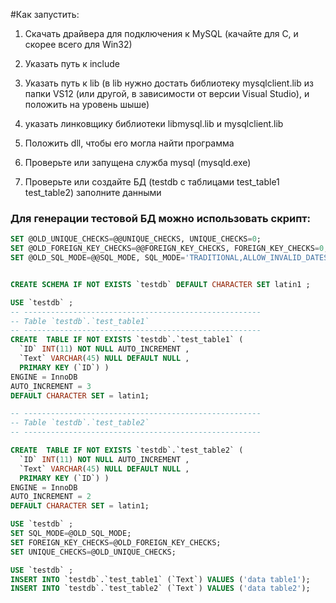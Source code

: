 #Как запустить:1. Скачать драйвера для подключения к MySQL (качайте для С, и скорее всего для Win32)2. Указать путь к include3. Указать путь к lib (в lib нужно достать библиотеку mysqlclient.lib из папки VS12 (или другой,  в зависимости от версии Visual Studio), и положить на уровень шыше)4. указать линковщику библиотеки libmysql.lib и mysqlclient.lib5. Положить dll, чтобы его могла найти программа6. Проверьте или запущена служба mysql (mysqld.exe)7. Проверьте или создайте БД (testdb с таблицами test_table1 test_table2) заполните данными### Для генерации тестовой БД можно использовать скрипт:```SQLSET @OLD_UNIQUE_CHECKS=@@UNIQUE_CHECKS, UNIQUE_CHECKS=0;SET @OLD_FOREIGN_KEY_CHECKS=@@FOREIGN_KEY_CHECKS, FOREIGN_KEY_CHECKS=0;SET @OLD_SQL_MODE=@@SQL_MODE, SQL_MODE='TRADITIONAL,ALLOW_INVALID_DATES';
CREATE SCHEMA IF NOT EXISTS `testdb` DEFAULT CHARACTER SET latin1 ;
USE `testdb` ;-- ------------------------------------------------------- Table `testdb`.`test_table1`-- -----------------------------------------------------CREATE  TABLE IF NOT EXISTS `testdb`.`test_table1` (  `ID` INT(11) NOT NULL AUTO_INCREMENT ,  `Text` VARCHAR(45) NULL DEFAULT NULL ,  PRIMARY KEY (`ID`) )ENGINE = InnoDBAUTO_INCREMENT = 3DEFAULT CHARACTER SET = latin1;
-- ------------------------------------------------------- Table `testdb`.`test_table2`-- -----------------------------------------------------
CREATE  TABLE IF NOT EXISTS `testdb`.`test_table2` (  `ID` INT(11) NOT NULL AUTO_INCREMENT ,  `Text` VARCHAR(45) NULL DEFAULT NULL ,  PRIMARY KEY (`ID`) )ENGINE = InnoDBAUTO_INCREMENT = 2DEFAULT CHARACTER SET = latin1;
USE `testdb` ;SET SQL_MODE=@OLD_SQL_MODE;SET FOREIGN_KEY_CHECKS=@OLD_FOREIGN_KEY_CHECKS;SET UNIQUE_CHECKS=@OLD_UNIQUE_CHECKS;
USE `testdb` ;
INSERT INTO `testdb`.`test_table1` (`Text`) VALUES ('data table1');
INSERT INTO `testdb`.`test_table2` (`Text`) VALUES ('data table2');
```
